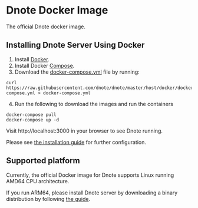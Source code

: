 # Dnote Docker Image

The official Dnote docker image.

## Installing Dnote Server Using Docker

1. Install [Docker](https://docs.docker.com/install/).
2. Install Docker [Compose](https://docs.docker.com/compose/install/).
3. Download the [docker-compose.yml](https://raw.githubusercontent.com/dnote/dnote/master/host/docker/docker-compose.yml) file by running:

```
curl https://raw.githubusercontent.com/dnote/dnote/master/host/docker/docker-compose.yml > docker-compose.yml
```

4. Run the following to download the images and run the containers

```
docker-compose pull
docker-compose up -d
```

Visit http://localhost:3000 in your browser to see Dnote running.

Please see [the installation guide](https://github.com/dnote/dnote/blob/master/SELF_HOSTING.md) for further configuration.

## Supported platform

Currently, the official Docker image for Dnote supports Linux running AMD64 CPU architecture.

If you run ARM64, please install Dnote server by downloading a binary distribution by following [the guide](https://github.com/dnote/dnote/blob/master/SELF_HOSTING.md).
